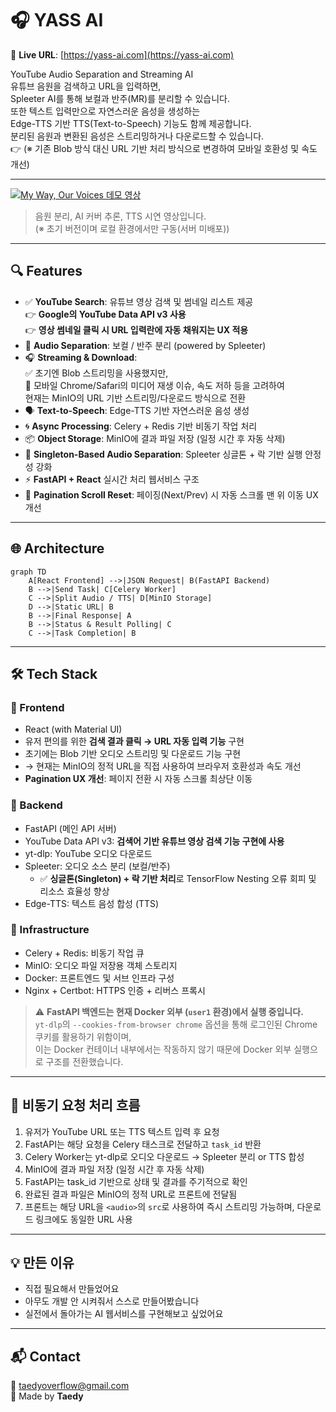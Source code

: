 # 🎧 YASS AI

🔗 **Live URL**: [https://yass-ai.com](https://yass-ai.com)

YouTube Audio Separation and Streaming AI  
유튜브 음원을 검색하고 URL을 입력하면,  
Spleeter AI를 통해 보컬과 반주(MR)를 분리할 수 있습니다.  
또한 텍스트 입력만으로 자연스러운 음성을 생성하는  
Edge-TTS 기반 TTS(Text-to-Speech) 기능도 함께 제공합니다.  
분리된 음원과 변환된 음성은 스트리밍하거나 다운로드할 수 있습니다.  
👉 (※ 기존 Blob 방식 대신 URL 기반 처리 방식으로 변경하여 모바일 호환성 및 속도 개선)

---

[![My Way, Our Voices 데모 영상](http://img.youtube.com/vi/xch2Lzt14x4/0.jpg)](https://youtu.be/xch2Lzt14x4)

> 음원 분리, AI 커버 추론, TTS 시연 영상입니다.  
> (※ 초기 버전이며 로컬 환경에서만 구동(서버 미배포))

---

## 🔍 Features

- ✅ **YouTube Search**: 유튜브 영상 검색 및 썸네일 리스트 제공  
  👉 **Google의 YouTube Data API v3 사용**  
  👉 **영상 썸네일 클릭 시 URL 입력란에 자동 채워지는 UX 적용**
- 🎤 **Audio Separation**: 보컬 / 반주 분리 (powered by Spleeter)
- 🎧 **Streaming & Download**:  
  ✅ 초기엔 Blob 스트리밍을 사용했지만,  
  📱 모바일 Chrome/Safari의 미디어 재생 이슈, 속도 저하 등을 고려하여  
  현재는 MinIO의 URL 기반 스트리밍/다운로드 방식으로 전환
- 🗣️ **Text-to-Speech**: Edge-TTS 기반 자연스러운 음성 생성
- 🌀 **Async Processing**: Celery + Redis 기반 비동기 작업 처리
- 📦 **Object Storage**: MinIO에 결과 파일 저장 (일정 시간 후 자동 삭제)
- 🔁 **Singleton-Based Audio Separation**: Spleeter 싱글톤 + 락 기반 실행 안정성 강화
- ⚡ **FastAPI + React** 실시간 처리 웹서비스 구조
- 🔄 **Pagination Scroll Reset**: 페이징(Next/Prev) 시 자동 스크롤 맨 위 이동 UX 개선

---

## 🌐 Architecture

```mermaid
graph TD
    A[React Frontend] -->|JSON Request| B(FastAPI Backend)
    B -->|Send Task| C[Celery Worker]
    C -->|Split Audio / TTS| D[MinIO Storage]
    D -->|Static URL| B
    B -->|Final Response| A
    B -->|Status & Result Polling| C
    C -->|Task Completion| B
```

---

## 🛠️ Tech Stack

### 🔹 Frontend

- React (with Material UI)
- 유저 편의를 위한 **검색 결과 클릭 → URL 자동 입력 기능** 구현
- 초기에는 Blob 기반 오디오 스트리밍 및 다운로드 기능 구현
- → 현재는 MinIO의 정적 URL을 직접 사용하여 브라우저 호환성과 속도 개선
- **Pagination UX 개선**: 페이지 전환 시 자동 스크롤 최상단 이동

### 🔹 Backend

- FastAPI (메인 API 서버)
- YouTube Data API v3: **검색어 기반 유튜브 영상 검색 기능 구현에 사용**
- yt-dlp: YouTube 오디오 다운로드
- Spleeter: 오디오 소스 분리 (보컬/반주)
  - ✅ **싱글톤(Singleton) + 락 기반 처리**로 TensorFlow Nesting 오류 회피 및 리소스 효율성 향상
- Edge-TTS: 텍스트 음성 합성 (TTS)

### 🔹 Infrastructure

- Celery + Redis: 비동기 작업 큐
- MinIO: 오디오 파일 저장용 객체 스토리지
- Docker: 프론트엔드 및 서브 인프라 구성
- Nginx + Certbot: HTTPS 인증 + 리버스 프록시

> ⚠️ **FastAPI 백엔드는 현재 Docker 외부 (`user1` 환경)에서 실행 중입니다.**  
> `yt-dlp`의 `--cookies-from-browser chrome` 옵션을 통해 로그인된 Chrome 쿠키를 활용하기 위함이며,  
> 이는 Docker 컨테이너 내부에서는 작동하지 않기 때문에 Docker 외부 실행으로 구조를 전환했습니다.

---

## 🔁 비동기 요청 처리 흐름

1. 유저가 YouTube URL 또는 TTS 텍스트 입력 후 요청  
2. FastAPI는 해당 요청을 Celery 태스크로 전달하고 `task_id` 반환  
3. Celery Worker는 yt-dlp로 오디오 다운로드 → Spleeter 분리 or TTS 합성  
4. MinIO에 결과 파일 저장 (일정 시간 후 자동 삭제)  
5. FastAPI는 task_id 기반으로 상태 및 결과를 주기적으로 확인  
6. 완료된 결과 파일은 MinIO의 정적 URL로 프론트에 전달됨  
7. 프론트는 해당 URL을 `<audio>`의 `src`로 사용하여 즉시 스트리밍 가능하며, 다운로드 링크에도 동일한 URL 사용

---

## 💡 만든 이유

- 직접 필요해서 만들었어요  
- 아무도 개발 안 시켜줘서 스스로 만들어봤습니다  
- 실전에서 돌아가는 AI 웹서비스를 구현해보고 싶었어요

---

## 📬 Contact

📧 [taedyoverflow@gmail.com](mailto:taedyoverflow@gmail.com)  
🧠 Made by **Taedy**